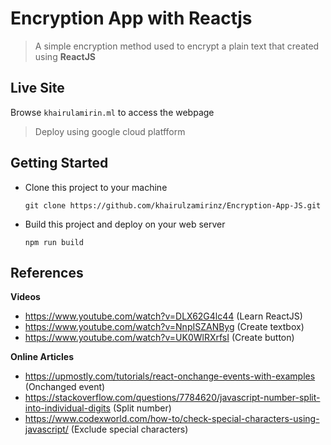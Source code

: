 # Encryption App with Reactjs

> A simple encryption method used to encrypt a plain text that created using **ReactJS**

## Live Site
Browse `khairulamirin.ml` to access the webpage
> Deploy using google cloud platfform

## Getting Started
-  Clone this project to your machine 
    ```
    git clone https://github.com/khairulzamirinz/Encryption-App-JS.git
    ```
- Build this project and deploy on your web server
    ```
    npm run build
    ```
## References
**Videos**
 -  https://www.youtube.com/watch?v=DLX62G4lc44 (Learn ReactJS)
 -  https://www.youtube.com/watch?v=NnpISZANByg (Create textbox)
 -  https://www.youtube.com/watch?v=UK0WlRXrfsI (Create button)
  
**Online Articles**
 - https://upmostly.com/tutorials/react-onchange-events-with-examples (Onchanged event)
 - https://stackoverflow.com/questions/7784620/javascript-number-split-into-individual-digits (Split number)
 - https://www.codexworld.com/how-to/check-special-characters-using-javascript/ (Exclude special characters)


 